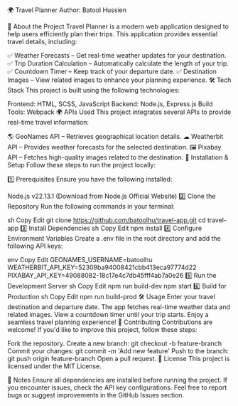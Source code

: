 🌍 Travel Planner
Author: Batool Hussien

🚀 About the Project
Travel Planner is a modern web application designed to help users efficiently plan their trips. This application provides essential travel details, including:

✅ Weather Forecasts – Get real-time weather updates for your destination.
✅ Trip Duration Calculation – Automatically calculate the length of your trip.
✅ Countdown Timer – Keep track of your departure date.
✅ Destination Images – View related images to enhance your planning experience.
🛠 Tech Stack
This project is built using the following technologies:

Frontend: HTML, SCSS, JavaScript
Backend: Node.js, Express.js
Build Tools: Webpack
🌍 APIs Used
This project integrates several APIs to provide real-time travel information:

🌎 GeoNames API – Retrieves geographical location details.
☁ Weatherbit API – Provides weather forecasts for the selected destination.
🖼 Pixabay API – Fetches high-quality images related to the destination.
🚀 Installation & Setup
Follow these steps to run the project locally:

1️⃣ Prerequisites
Ensure you have the following installed:

Node.js v22.13.1 (Download from Node.js Official Website)
2️⃣ Clone the Repository
Run the following commands in your terminal:

sh
Copy
Edit
git clone https://github.com/batoolhu/travel-app.git
cd travel-app
3️⃣ Install Dependencies
sh
Copy
Edit
npm install
4️⃣ Configure Environment Variables
Create a .env file in the root directory and add the following API keys:

env
Copy
Edit
GEONAMES_USERNAME=batoolhu
WEATHERBIT_API_KEY=52309ba94008421cbb413eca97774d22
PIXABAY_API_KEY=49088082-18c17e4c7db45fff4ab7a0e26
5️⃣ Run the Development Server
sh
Copy
Edit
npm run build-dev
npm start
6️⃣ Build for Production
sh
Copy
Edit
npm run build-prod
🛠 Usage
Enter your travel destination and departure date.
The app fetches real-time weather data and related images.
View a countdown timer until your trip starts.
Enjoy a seamless travel planning experience!
📝 Contributing
Contributions are welcome! If you'd like to improve this project, follow these steps:

Fork the repository.
Create a new branch:
git checkout -b feature-branch
Commit your changes:
git commit -m 'Add new feature'
Push to the branch:
git push origin feature-branch
Open a pull request.
📄 License
This project is licensed under the MIT License.

📌 Notes
Ensure all dependencies are installed before running the project.
If you encounter issues, check the API key configurations.
Feel free to report bugs or suggest improvements in the GitHub Issues section.
